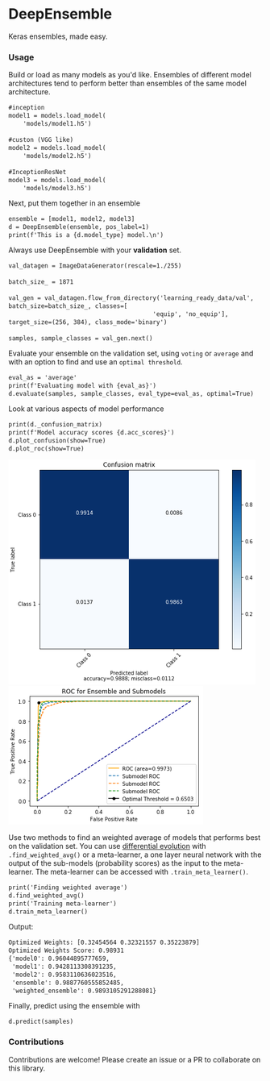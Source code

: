 # DeepEnsemble
Keras ensembles, made easy.

### Usage
Build or load as many models as you'd like. Ensembles of different model architectures tend to perform better than ensembles of the same model architecture. 

```
#inception
model1 = models.load_model(
    'models/model1.h5')

#custon (VGG like)
model2 = models.load_model(
    'models/model2.h5')

#InceptionResNet
model3 = models.load_model(
    'models/model3.h5')
```

Next, put them together in an ensemble
```
ensemble = [model1, model2, model3]
d = DeepEnsemble(ensemble, pos_label=1)
print(f'This is a {d.model_type} model.\n')
```

Always use DeepEnsemble with your __validation__ set.

```
val_datagen = ImageDataGenerator(rescale=1./255)

batch_size_ = 1871

val_gen = val_datagen.flow_from_directory('learning_ready_data/val',  batch_size=batch_size_, classes=[
                                        'equip', 'no_equip'],  target_size=(256, 384), class_mode='binary')

samples, sample_classes = val_gen.next()
```

Evaluate your ensemble on the validation set, using `voting` or `average` and with an option to
find and use an `optimal threshold`. 

```
eval_as = 'average'
print(f'Evaluating model with {eval_as}')
d.evaluate(samples, sample_classes, eval_type=eval_as, optimal=True)
```

Look at various aspects of model performance
```
print(d._confusion_matrix)
print(f'Model accuracy scores {d.acc_scores}')
d.plot_confusion(show=True)
d.plot_roc(show=True)
```
![](https://github.com/alexstoken/DeepEnsemble/blob/master/images/confusion_matrix.png)
![](https://github.com/alexstoken/DeepEnsemble/blob/master/images/roc_curve.png)

Use two methods to find an weighted average of models that performs best on the validation set. You can use [differential evolution](https://docs.scipy.org/doc/scipy/reference/generated/scipy.optimize.differential_evolution.html) with `.find_weighted_avg()` or a meta-learner, a one layer neural network with the output of the sub-models (probability scores) as the input to the meta-learner. The meta-learner can be accessed with `.train_meta_learner()`. 

```
print('Finding weighted average')
d.find_weighted_avg()
print('Training meta-learner')
d.train_meta_learner()
```
Output:
```
Optimized Weights: [0.32454564 0.32321557 0.35223879]
Optimized Weights Score: 0.98931
{'model0': 0.96044895777659,
 'model1': 0.9428113308391235,
 'model2': 0.9583110636023516,
 'ensemble': 0.9887760555852485,
 'weighted_ensemble': 0.9893105291288081}
 ```
Finally, predict using the ensemble with
``` 
d.predict(samples)
```

### Contributions

Contributions are welcome! Please create an issue or a PR to collaborate on this library. 
